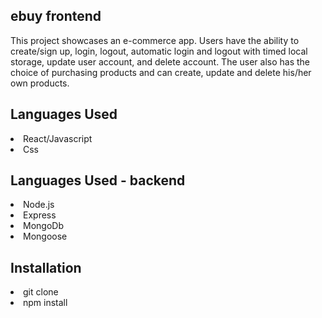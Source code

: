 ## ebuy frontend
This project showcases an e-commerce app. Users have the ability to create/sign up, login, logout, automatic login and logout with timed local storage, update user account, and delete account. The user also has the choice of purchasing products and can create, update and delete his/her own products.



## Languages Used
<li> React/Javascript</li>
<li> Css</li>

## Languages Used - backend
<li> Node.js</li>
<li> Express</li>
<li> MongoDb</li>
<li> Mongoose</li>



## Installation
<li> git clone</li>
<li> npm install </li>